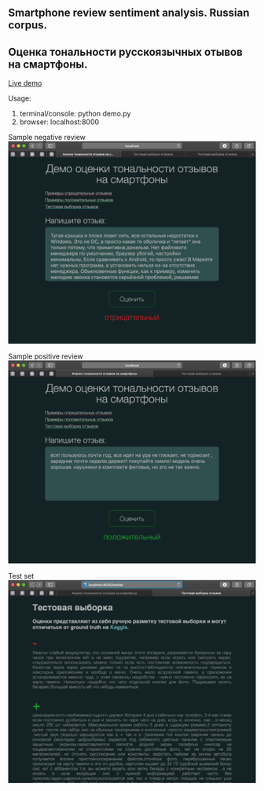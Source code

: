 ## Smartphone review sentiment analysis. Russian corpus.

## Оценка тональности русскоязычных отывов на смартфоны.

[Live demo](http://polyconnect.ddns.net)

Usage:
1. terminal/console: python demo.py
2. browser: localhost:8000

Sample negative review
![negative sample](Screen_negative.png)

Sample positive review
![negative sample](Screen_positive.png)

Test set
![negative sample](Screen_testset.png)
